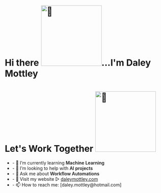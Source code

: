 
<div>
<h1>Hi there <img alt="👋" src="https://raw.githubusercontent.com/dmotts/dmotts/main/static/images/hi.gif" width="190" />...I'm Daley Mottley </h1>
  <div  align="left">
    <h1>Let's Work Together <img alt="🤝" src="https://raw.githubusercontent.com/dmotts/dmotts/main/static/images/handshake.gif" width="190" /></h1>
   <ul>
     <li>- 🌱 I’m currently learning <span style="font-weight:600;">Machine Learning</span></li>
     <li>- 🤔 I’m looking to help with <span style="font-weight:600;">AI projects</span></li>
     <li>- 💬 Ask me about <span style="font-weight:600;">Workflow Automations</span></li>
     <li>- 🔗 Visit my website ▻  <a href="https://dmotts.github.io/portfolio">daleymottley.com</a></li>
     <li>- 📫 How to reach me:  [daley.mottley@hotmail.com]</li>
   </ul>
  </div>
